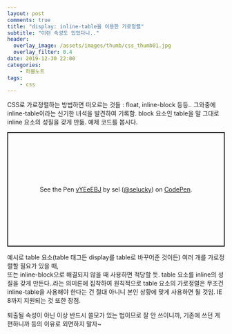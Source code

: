 ```yaml
---
layout: post
comments: true
title: "display: inline-table을 이용한 가로정렬"
subtitle: "이런 속성도 있었다니.."
header:
  overlay_image: /assets/images/thumb/css_thumb01.jpg
  overlay_filter: 0.4
date: 2019-12-30 22:00
categories:
    - 퍼블노트
tags:
    - css
---
```

CSS로 가로정렬하는 방법하면 떠오르는 것들 : float, inline-block 등등..
그와중에 inline-table이라는 신기한 녀석을 발견하여 기록함. block 요소인 table을 말 그대로 inline 요소의 성질을 갖게 만듦. 예제 코드를 봅시다.

<p class="codepen" data-height="265" data-theme-id="default" data-default-tab="css,result" data-user="selucky" data-slug-hash="vYEeEBJ" style="height: 265px; box-sizing: border-box; display: flex; align-items: center; justify-content: center; border: 2px solid; margin: 1em 0; padding: 1em;" data-pen-title="vYEeEBJ">
  <span>See the Pen <a href="https://codepen.io/selucky/pen/vYEeEBJ">
  vYEeEBJ</a> by sel (<a href="https://codepen.io/selucky">@selucky</a>)
  on <a href="https://codepen.io">CodePen</a>.</span>
</p>
<script async src="https://static.codepen.io/assets/embed/ei.js"></script>

예시로 table 요소(table 태그든 display를 table로 바꾸어준 것이든) 여러 개를 가로정렬할 필요가 있을 때,  
또는 inline-block으로 해결되지 않을 때 사용하면 적당할 듯. table 요소를 inline의 성질을 갖게 만든다..라는 의미론에 집착하여 원칙적으로 table 요소의 가로정렬은 무조건 inline-table을 사용해야 한다는 건 절대 아니니 본인 상황에 맞게 사용하면 될 것임. IE 8까지 지원되는 것 또한 장점.

퇴출될 속성이 아닌 이상 반드시 쓸모가 있는 법이므로 잘 안 쓰이니까, 기존에 쓰던 게 편하니까 등의 이유로 외면하지 말자~